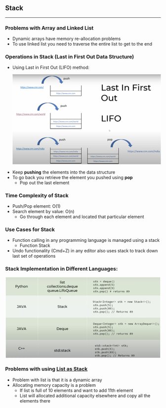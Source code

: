 ## Stack
---
### Problems with Array and Linked List
- Dynamic arrays have memory re-allocation problems
- To use linked list you need to traverse the entire list to get to the end
### Operations in Stack (Last in First Out Data Structure)
- Using Last in First Out (LIFO) method: <p align="center"><img src="Images/lifo.png" width="500"></p>
- Keep **pushing** the elements into the data structure
- To go back  you retrieve the element you pushed using **pop**
    - Pop out the last element
### Time Complexity of Stack
- Push/Pop element: O(1)
- Search element by value: O(n)
    - Go through each element and located that particular element
### Use Cases for Stack
- Function calling in any programming language is managed using a stack
    - Function Stack
- Undo functionality (Cmd+Z) in any editor also uses stack to track down last set of operations
### Stack Implementation in Different Languages: <p align="center"><img src="Images/stackLang.png" width="500"></p>
### Problems with using [List as Stack](ListStack.ipynb)
- Problem with list is that it is a dynamic array
- Allocating memory capacity is a problem
    - If list is full of 10 elements and want to add 11th element
    - List will allocated additional capacity elsewhere and copy all the elements there